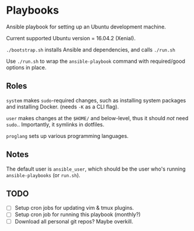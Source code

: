 Playbooks
=========
Ansible playbook for setting up an Ubuntu development machine.

Current supported Ubuntu version = 16.04.2 (Xenial).

`./bootstrap.sh` installs Ansible and dependencies, and calls `./run.sh`

Use `./run.sh` to wrap the `ansible-playbook` command with required/good options in place.

## Roles
`system` makes `sudo`-required changes, such as installing system packages and
installing Docker. (needs `-K` as a CLI flag).

`user` makes changes at the `$HOME/` and below-level, thus it should _not_ need
`sudo`.. Importantly, it symlinks in dotfiles.

`proglang` sets up various programming languages.

## Notes
The default user is `ansible_user`, which should be the user who's running
`ansible-playbooks` (or `run.sh`).

## TODO
- [ ] Setup cron jobs for updating vim & tmux plugins.
- [ ] Setup cron job for running this playbook (monthly?)
- [ ] Download all personal git repos? Maybe overkill.
